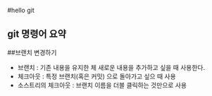 #hello git
## git 명령어 요약


##브랜치 변경하기

- 브랜치 : 기존 내용을 유지한 체 새로운 내용을 추가하고 싶을 때 사용한다.
- 체크아웃 : 특정 브랜치(혹은 커밋) 으로 돌아가고 싶으 때 사용
- 소스트리의 체크아웃 : 브랜치 이름을 더블 클릭하는 것만으로 사용
